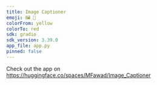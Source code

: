 ```yaml
---
title: Image Captioner
emoji: 🖼 📄
colorFrom: yellow
colorTo: red
sdk: gradio
sdk_version: 3.39.0
app_file: app.py
pinned: false
---
```


Check out the app on https://huggingface.co/spaces/MFawad/Image_Captioner
